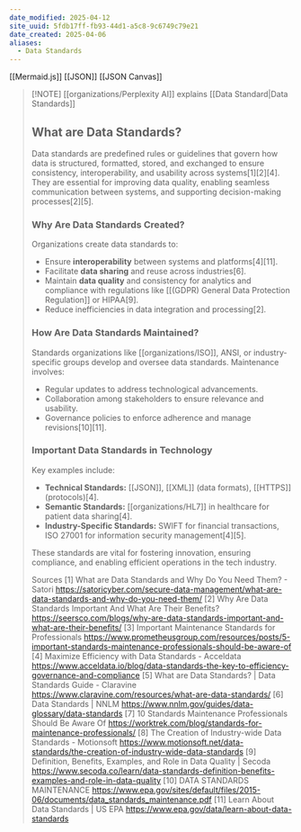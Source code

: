 ```yaml
---
date_modified: 2025-04-12
site_uuid: 5fdb17ff-fb93-44d1-a5c8-9c6749c79e21
date_created: 2025-04-06
aliases:
  - Data Standards
---
```


[[Mermaid.js]]
[[JSON]]
[[JSON Canvas]]

> [!NOTE] [[organizations/Perplexity AI]] explains [[Data Standard|Data Standards]]
> ## What are Data Standards?
> Data standards are predefined rules or guidelines that govern how data is structured, formatted, stored, and exchanged to ensure consistency, interoperability, and usability across systems[1][2][4]. They are essential for improving data quality, enabling seamless communication between systems, and supporting decision-making processes[2][5].
> 
> ### **Why Are Data Standards Created?**
> Organizations create data standards to:
> - Ensure **interoperability** between systems and platforms[4][11].
> - Facilitate **data sharing** and reuse across industries[6].
> - Maintain **data quality** and consistency for analytics and compliance with regulations like [[(GDPR) General Data Protection Regulation]] or HIPAA[9].
> - Reduce inefficiencies in data integration and processing[2].
> 
> ### **How Are Data Standards Maintained?**
> Standards organizations like [[organizations/ISO]], ANSI, or industry-specific groups develop and oversee data standards. Maintenance involves:
> - Regular updates to address technological advancements.
> - Collaboration among stakeholders to ensure relevance and usability.
> - Governance policies to enforce adherence and manage revisions[10][11].
> 
> ### **Important Data Standards in Technology**
> Key examples include:
> - **Technical Standards:** [[JSON]], [[XML]] (data formats), [[HTTPS]] (protocols)[4].
> - **Semantic Standards:** [[organizations/HL7]] in healthcare for patient data sharing[4].
> - **Industry-Specific Standards:** SWIFT for financial transactions, ISO 27001 for information security management[4][5].
> 
> These standards are vital for fostering innovation, ensuring compliance, and enabling efficient operations in the tech industry.
> 
> Sources
> [1] What are Data Standards and Why Do You Need Them? - Satori https://satoricyber.com/secure-data-management/what-are-data-standards-and-why-do-you-need-them/
> [2] Why Are Data Standards Important And What Are Their Benefits? https://seersco.com/blogs/why-are-data-standards-important-and-what-are-their-benefits/
> [3] Important Maintenance Standards for Professionals https://www.prometheusgroup.com/resources/posts/5-important-standards-maintenance-professionals-should-be-aware-of
> [4] Maximize Efficiency with Data Standards - Acceldata https://www.acceldata.io/blog/data-standards-the-key-to-efficiency-governance-and-compliance
> [5] What are Data Standards? | Data Standards Guide - Claravine https://www.claravine.com/resources/what-are-data-standards/
> [6] Data Standards | NNLM https://www.nnlm.gov/guides/data-glossary/data-standards
> [7] 10 Standards Maintenance Professionals Should Be Aware Of https://worktrek.com/blog/standards-for-maintenance-professionals/
> [8] The Creation of Industry-wide Data Standards - Motionsoft https://www.motionsoft.net/data-standards/the-creation-of-industry-wide-data-standards
> [9] Definition, Benefits, Examples, and Role in Data Quality | Secoda https://www.secoda.co/learn/data-standards-definition-benefits-examples-and-role-in-data-quality
> [10] DATA STANDARDS MAINTENANCE https://www.epa.gov/sites/default/files/2015-06/documents/data_standards_maintenance.pdf
> [11] Learn About Data Standards | US EPA https://www.epa.gov/data/learn-about-data-standards
>